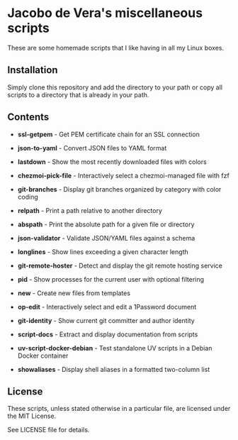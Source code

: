 # Jacobo de Vera's miscellaneous scripts

These are some homemade scripts that I like having in all my Linux boxes.

## Installation

Simply clone this repository and add the directory to your path or copy all
scripts to a directory that is already in your path.

## Contents

<!-- [[[cog
import subprocess
from pathlib import Path
files = [str(f) for f in Path('src').glob('*') if f.is_file()]
res = subprocess.run([
    "./src/script-docs", "dump", "--format", "readme"
    ] + files, capture_output=True, text=True)
cog.out(res.stdout)
]]] -->

- **ssl-getpem** - Get PEM certificate chain for an SSL connection

- **json-to-yaml** - Convert JSON files to YAML format

- **lastdown** - Show the most recently downloaded files with colors

- **chezmoi-pick-file** - Interactively select a chezmoi-managed file with fzf

- **git-branches** - Display git branches organized by category with color coding

- **relpath** - Print a path relative to another directory

- **abspath** - Print the absolute path for a given file or directory

- **json-validator** - Validate JSON/YAML files against a schema

- **longlines** - Show lines exceeding a given character length

- **git-remote-hoster** - Detect and display the git remote hosting service

- **pid** - Show processes for the current user with optional filtering

- **new** - Create new files from templates

- **op-edit** - Interactively select and edit a 1Password document

- **git-identity** - Show current git committer and author identity

- **script-docs** - Extract and display documentation from scripts

- **uv-script-docker-debian** - Test standalone UV scripts in a Debian Docker container

- **showaliases** - Display shell aliases in a formatted two-column list

<!-- [[[end]]] -->


## License

These scripts, unless stated otherwise in a particular file, are licensed
under the MIT License.

See LICENSE file for details.
